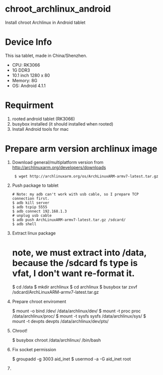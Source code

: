 # chroot_archlinux_android
Install chroot Archlinux in Android tablet

# Device Info

This isa tablet,  made in China/Shenzhen.

* CPU: RK3066
* 1G DDR3
* 10.1 inch 1280 x 80
* Memory: 8G
* OS: Android 4.1.1


# Requirment

  1. rooted android tablet (RK3066)
  2. busybox installed (it should installed when rooted)
  3. Install Android tools for mac

# Prepare arm version archlinux image

1. Download general/multiplatform version from http://archlinuxarm.org/developers/downloads


        $ wget http://archlinuxarm.org/os/ArchLinuxARM-armv7-latest.tar.gz


2. Push package to tablet

      ```
      # Note: my adb can't work with usb cable, so I prepare TCP connection first.
      $ adb kill server
      $ adb tcpip 5555
      $ adb connect 192.168.1.3
      # unplug usb cable
      $ adb push ArchLinuxARM-armv7-latest.tar.gz /sdcard/
      $ adb shell
      ```

3. Extract linux package


    # note, we must extract into /data, because the /sdcard fs type is vfat, I don't want re-format it.
    $ cd /data
    $ mkdir archlinux
    $ cd archlinux
    $ busybox tar zxvf /sdcard/ArchLinuxARM-armv7-latest.tar.gz


4. Prepare chroot enviroment
  


    $ mount -o bind /dev/ /data/archlinux/dev/
    $ mount -t proc proc  /data/archlinux/proc/
    $ mount -t sysfs sysfs /data/archlinux/sys/
    $ mount -t devpts devpts /data/archlinux/dev/pts/



5. Chroot!
  


    $ busybox chroot /data/archlinux/ /bin/bash

6. Fix socket permission


    $ groupadd -g 3003 aid_inet
    $ usermod -a -G aid_inet root

7. 
